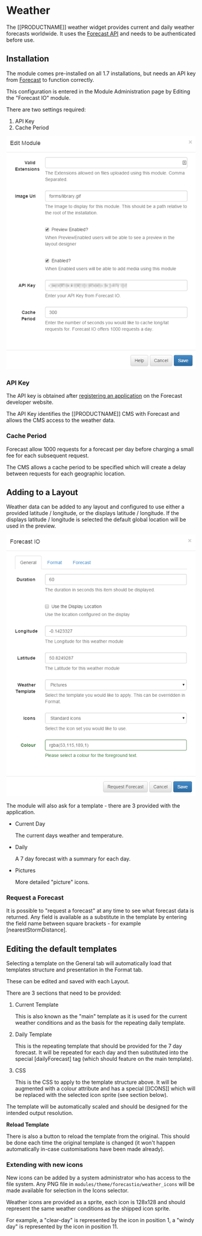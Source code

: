 <!--toc=media-->
# Weather
The [[PRODUCTNAME]] weather widget provides current and daily weather forecasts worldwide. It uses the [Forecast API](https://developer.forecast.io/) and needs to be authenticated before use.

## Installation
The module comes pre-installed on all 1.7 installations, but needs an API key from [Forecast](https://developer.forecast.io/) to function correctly.

This configuration is entered in the Module Administration page by Editing the "Forecast IO" module.

There are two settings required:
1. API Key
2. Cache Period

![Edit Form](img/media_forecast_installation.png)

### API Key
The API key is obtained after [registering an application](https://developer.forecast.io/) on the Forecast developer website.

The API Key identifies the [[PRODUCTNAME]] CMS with Forecast and allows the CMS access to the weather data.

### Cache Period
Forecast allow 1000 requests for a forecast per day before charging a small fee for each subsequent request.

The CMS allows a cache period to be specified which will create a delay between requests for each geographic location.

## Adding to a Layout
Weather data can be added to any layout and configured to use either a provided latitude / longitude, or the displays latitude / longitude. If the displays latitude / longitude is selected the default global location will be used in the preview.

![Adding to a Layout](img/media_forecast_add.png)

The module will also ask for a template - there are 3 provided with the application.

- Current Day
    
    The current days weather and temperature.

- Daily
    
    A 7 day forecast with a summary for each day.

- Pictures

    More detailed "picture" icons.

### Request a Forecast
It is possible to "request a forecast" at any time to see what forecast data is returned. Any field is available as a substitute in the template by entering the field name between square brackets - for example [nearestStormDistance].

## Editing the default templates
Selecting a template on the General tab will automatically load that templates structure and presentation in the Format tab.

These can be edited and saved with each Layout.

There are 3 sections that need to be provided:
1. Current Template

    This is also known as the "main" template as it is used for the current weather conditions and as the basis for the repeating daily template.

2. Daily Template

    This is the repeating template that should be provided for the 7 day forecast. It will be repeated for each day and then substituted into the special [dailyForecast] tag (which should feature on the main template).

3. CSS
    
    This is the CSS to apply to the template structure above. It will be augmented with a colour attribute and has a special [[ICONS]] which will be replaced with the selected icon sprite (see section below).

The template will be automatically scaled and should be designed for the intended output resolution.

**Reload Template**

There is also a button to reload the template from the original. This should be done each time the original template is changed (it won't happen automatically in-case customisations have been made already).

### Extending with new icons
New icons can be added by a system administrator who has access to the file system. Any PNG file in `modules/theme/forecastio/weather_icons` will be made available for selection in the Icons selector.

Weather icons are provided as a sprite, each icon is 128x128 and should represent the same weather conditions as the shipped icon sprite.

For example, a "clear-day" is represented by the icon in position 1, a "windy day" is represented by the icon in position 11.